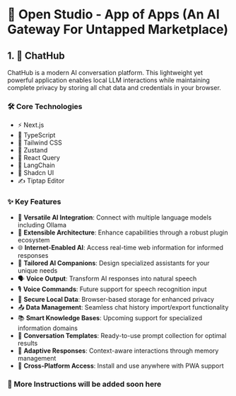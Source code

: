 # 🎨 Open Studio - App of Apps (An AI Gateway For Untapped Marketplace)

## 1. 💬 ChatHub

ChatHub is a modern AI conversation platform. This lightweight yet powerful application enables local LLM interactions while maintaining complete privacy by storing all chat data and credentials in your browser.

### 🛠️ Core Technologies
- ⚡ Next.js
- 📘 TypeScript
- 🎨 Tailwind CSS
- 🏪 Zustand
- 🔄 React Query
- 🦜 LangChain
- 🎯 Shadcn UI
- ✍️ Tiptap Editor

### ✨ Key Features
- 🧠 **Versatile AI Integration**: Connect with multiple language models including Ollama
- 🔌 **Extensible Architecture**: Enhance capabilities through a robust plugin ecosystem
- 🌐 **Internet-Enabled AI**: Access real-time web information for informed responses
- 🤖 **Tailored AI Companions**: Design specialized assistants for your unique needs
- 🗣️ **Voice Output**: Transform AI responses into natural speech
- 🎙️ **Voice Commands**: Future support for speech recognition input
- 💾 **Secure Local Data**: Browser-based storage for enhanced privacy
- 📤 **Data Management**: Seamless chat history import/export functionality
- 📚 **Smart Knowledge Bases**: Upcoming support for specialized information domains
- 📝 **Conversation Templates**: Ready-to-use prompt collection for optimal results
- 👤 **Adaptive Responses**: Context-aware interactions through memory management
- 📱 **Cross-Platform Access**: Install and use anywhere with PWA support

### 📝 More Instructions will be added soon here